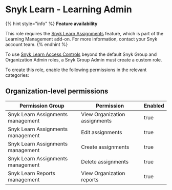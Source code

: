# Snyk Learn - Learning Admin

{% hint style="info" %}
**Feature availability**

This role requires the [Snyk Learn Assignments](../../../discover-snyk/snyk-learn/snyk-learn-assignments.md) feature, which is part of the Learning Management add-on.  For more information, contact your Snyk account team.
{% endhint %}

To use [Snyk Learn Access Controls](../../../discover-snyk/snyk-learn/snyk-learn-access-controls.md) beyond the default Snyk Group and Organization Admin roles, a Snyk Group Admin must create a custom role.

To create this role, enable the following permissions in the relevant categories:

## Organization-level permissions

<table><thead><tr><th>Permission Group</th><th>Permission</th><th data-type="checkbox">Enabled</th></tr></thead><tbody><tr><td>Snyk Learn Assignments management</td><td>View Organization assignments</td><td>true</td></tr><tr><td>Snyk Learn Assignments management</td><td>Edit assignments</td><td>true</td></tr><tr><td>Snyk Learn Assignments management</td><td>Create assignments</td><td>true</td></tr><tr><td>Snyk Learn Assignments management</td><td>Delete assignments</td><td>true</td></tr><tr><td>Snyk Learn Reports management</td><td>View Organization reports</td><td>true</td></tr></tbody></table>
